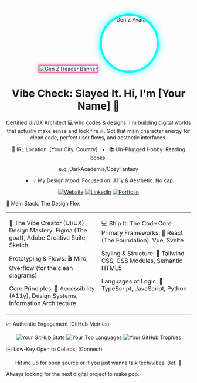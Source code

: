 <!--
✨ VIBE CHECK PASSED | Gen Z Aesthetic README ✨
This design emphasizes energy, authenticity, and a focus on UI/UX and Web Dev skills.
Remember to replace all bracketed items [like this] with your own information
and update [your-github-username] in the statistics links!
-->

<div align="center">

<!--
Vaporwave Header Banner Placeholder: High contrast, neon colors for maximum impact.
Replace this with your own custom banner image.
-->

<img src="https://www.google.com/search?q=https://placehold.co/800x120/000000/00FFFF/png%3Ftext%3D✨+UI/UX+ARCHITECT+|+VIBE+CHECK+PASSED+✨" alt="Gen Z Header Banner" style="border: 2px solid #FF69B4; box-shadow: 0 0 10px #FF69B4;">

<!-- Profile Avatar with a circular frame and NEON PINK border -->

<img src="https://www.google.com/search?q=https://placehold.co/150x150/5C2E91/ffffff%3Ftext%3DAvatar" width="150" alt="Gen Z Avatar" style="border-radius: 50%; border: 6px solid #00FFFF; box-shadow: 0 0 20px rgba(0, 255, 255, 0.7);">

<h1>Vibe Check: Slayed It. Hi, I'm [Your Name] 💅</h1>

<p>
Certified UI/UX Architect 💻 who codes & designs. I'm building digital worlds that actually make sense and look fire 🔥.
Got that main character energy for clean code, perfect user flows, and aesthetic interfaces.
</p>

<p>
📍 IRL Location: [Your City, Country]
&nbsp;&nbsp;•&nbsp;&nbsp;
📚 Un-Plugged Hobby: Reading books. 

e.g.,DarkAcademia/CozyFantasy

&nbsp;&nbsp;•&nbsp;&nbsp;
💡 My Design Mood: Focused on: A11y & Aesthetic. No cap.
</p>

<!-- Social Links using loud, contrasting neon badges -->

<p>
<a href="[Your Website URL]"><img alt="Website" src="https://www.google.com/search?q=https://img.shields.io/badge/Website-00FFFF%3Fstyle%3Dfor-the-badge%26logo%3DAbout.me%26logoColor%3D1A202C"/></a>
<a href="[Your LinkedIn URL]"><img alt="LinkedIn" src="https://www.google.com/search?q=https://img.shields.io/badge/LinkedIn-FF69B4%3Fstyle%3Dfor-the-badge%26logo%3Dlinkedin%26logoColor%3D1A202C"/></a>
<a href="[Your Portfolio URL or Blog]"><img alt="Portfolio" src="https://www.google.com/search?q=https://img.shields.io/badge/Portfolio-5C2E91%3Fstyle%3Dfor-the-badge%26logo%3Dbehance%26logoColor%3Dwhite"/></a>
</p>

</div>

💅 Main Stack: The Design Flex
<table width="100%">
<tr>
<td width="50%" valign="top">

🎨 The Vibe Creator (UI/UX)
Design Mastery: Figma (The goat), Adobe Creative Suite, Sketch

Prototyping & Flows: 🎬 Miro, Overflow (for the clean diagrams)

Core Principles: 📐 Accessibility (A11y), Design Systems, Information Architecture

</td>
<td width="50%" valign="top">

💻 Ship It: The Code Core
Primary Frameworks: 🌟 React (The Foundation), Vue, Svelte

Styling & Structure: 🎨 Tailwind CSS, CSS Modules, Semantic HTML5

Languages of Logic: 📄 TypeScript, JavaScript, Python

</td>
</tr>
</table>

📈 Authentic Engagement (GitHub Metrics)
<!--
Using the 'radical' theme with custom NEON colors for a hyper-aesthetic, digital look.
Remember to replace [your-github-username]!
-->

<div align="center">

<!-- GitHub Stats Card - Radical Theme with Neon Highlights -->

<img src="https://github-readme-stats.vercel.app/api?username=[your-github-username]&show_icons=true&theme=radical&hide_border=true&count_private=true&title_color=00FFFF&icon_color=FF69B4&text_color=FFFFFF&bg_color=1A202C" alt="Your GitHub Stats" />

<!-- Top Languages Card - Radical Theme with Neon Highlights -->

<img src="https://www.google.com/search?q=https://github-readme-stats.vercel.app/api/top-langs/%3Fusername%3D[your-github-username]&layout=compact&theme=radical&hide_border=true&title_color=00FFFF&icon_color=FF69B4&text_color=FFFFFF&bg_color=1A202C" alt="Your Top Languages" />

<!-- Profile Trophies - Flat style complements the clean, dark aesthetic -->

<img src="https://www.google.com/search?q=https://github-profile-trophy.vercel.app/%3Fusername%3D[your-github-username]&theme=flat&no-frame=true&row=1&column=3" alt="Your GitHub Trophies" />

</div>

✉️ Low-Key Open to Collabs! (Connect)
<p align="center">
Hit me up for open source or if you just wanna talk tech/vibes. Bet. 💜

Always looking for the next digital project to make pop.

</p>
